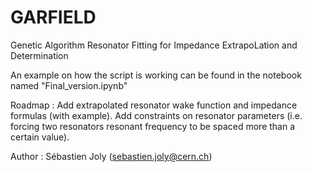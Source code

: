 # GARFIELD
Genetic Algorithm Resonator Fitting for Impedance ExtrapoLation and Determination

An example on how the script is working can be found in the notebook named "Final_version.ipynb"

Roadmap :
Add extrapolated resonator wake function and impedance formulas (with example).
Add constraints on resonator parameters (i.e. forcing two resonators resonant frequency to be spaced more than a certain value).

Author : Sébastien Joly (sebastien.joly@cern.ch)
